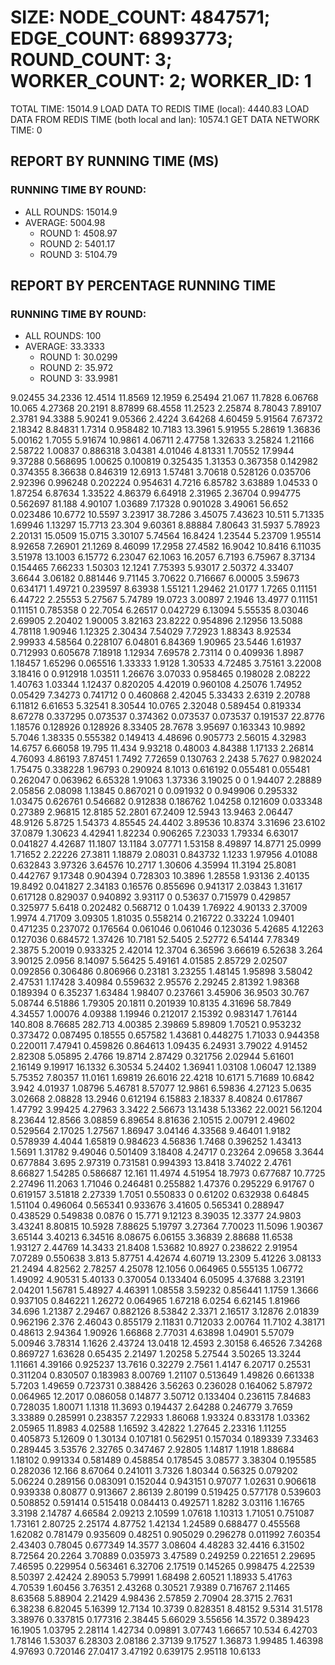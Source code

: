 
# SIZE: NODE_COUNT: 4847571; EDGE_COUNT: 68993773; ROUND_COUNT: 3; WORKER_COUNT: 2; WORKER_ID: 1
 TOTAL TIME: 15014.9
 LOAD DATA TO REDIS TIME (local): 4440.83
 LOAD DATA FROM REDIS TIME (both local and lan): 10574.1
 GET DATA NETWORK TIME: 0

## REPORT BY RUNNING TIME (MS)

 ### RUNNING TIME BY ROUND:

  + ALL ROUNDS: 15014.9
  + AVERAGE: 5004.98
     + ROUND 1: 4508.97
     + ROUND 2: 5401.17
     + ROUND 3: 5104.79

## REPORT BY PERCENTAGE RUNNING TIME

 ### RUNNING TIME BY ROUND:

  + ALL ROUNDS: 100
  + AVERAGE: 33.3333
     + ROUND 1: 30.0299
     + ROUND 2: 35.972
     + ROUND 3: 33.9981

9.02455 34.2336 12.4514 11.8569 12.1959 6.25494 21.067 11.7828 6.06768 10.065 4.27368 20.2191 8.87899 68.4558 11.2523 2.25874 8.78043 7.89107 2.3781 94.3388 5.90241 9.05366 2.4224 3.64268 4.60459 5.91564 7.67372 2.18342 8.84831 1.7314 0.958482 10.7183 13.3961 5.91955 5.28619 1.36836 5.00162 1.7055 5.91674 10.9861 4.06711 2.47758 1.32633 3.25824 1.21166 2.58722 1.00837 0.886318 3.04381 4.01046 4.81331 1.70552 17.9944 9.37288 0.568695 1.00625 0.100819 0.325435 1.31353 0.367358 0.142982 0.374355 8.36638 0.846319 12.6913 1.57481 3.70618 0.528126 0.035706 2.92396 0.996248 0.202224 0.954631 4.7216 6.85782 3.63889 1.04533 0 1.87254 6.87634 1.33522 4.86379 6.64918 2.31965 2.36704 0.994775 0.562697 81.188 4.90107 1.03689 7.17328 0.901028 3.49061 56.652 0.023486 10.6772 10.5597 3.23917 38.7286 3.45075 7.43623 10.511 5.71335 1.69946 1.13297 15.7713 23.304 9.60361 8.88884 7.80643 31.5937 5.78923 2.20131 15.0509 15.0715 3.30107 5.74564 16.8424 1.23544 5.23709 1.95514 8.92658 7.26901 21.1269 8.46099 17.2958 27.4582 16.9042 10.8416 6.11035 3.51978 13.1003 6.15772 6.23047 62.1063 16.2057 6.7193 6.75967 8.37134 0.154465 7.66233 1.50303 12.1241 7.75393 5.93017 2.50372 4.33407 3.6644 3.06182 0.881446 9.71145 3.70622 0.716667 6.00005 3.59673 0.634171 1.49721 0.239597 8.63938 1.55121 1.29462 21.0177 1.7265 0.11151 6.44722 2.25553 5.27567 5.74789 19.0723 3.00897 2.1946 13.4977 0.11151 0.11151 0.785358 0 22.7054 6.26517 0.042729 6.13094 5.55535 8.03046 2.69905 2.20402 1.90005 3.82163 23.8222 0.954896 2.12956 13.5088 4.78118 1.90946 1.12325 2.30434 7.54029 7.72923 1.88343 8.92534 2.99933 4.58564 0.228107 6.04801 6.84369 1.90965 23.5446 1.61937 0.712993 0.605678 7.18918 1.12934 7.69578 2.73114 0 0.409936 1.8987 1.18457 1.65296 0.065516 1.33333 1.9128 1.30533 4.72485 3.75161 3.22008 3.18416 0 0.912918 1.03511 1.26676 3.07033 0.958465 0.198028 2.08222 1.40763 1.03344 1.12437 0.820205 4.42019 0.960108 4.25076 1.74952 0.05429 7.34273 0.741712 0 0.460868 2.42045 5.33433 2.6319 2.20788 6.11812 6.61653 5.32541 8.30544 10.0765 2.32048 0.589454 0.819334 8.67278 0.337295 0.073537 0.374362 0.073537 0.073537 0.191537 22.8776 1.18576 0.128926 0.128926 8.33405 28.7678 3.95697 0.163343 10.9892 5.7046 1.38335 0.555382 0.149413 4.48696 0.905773 2.56015 4.32983 14.6757 6.66058 19.795 11.434 9.93218 0.48003 4.84388 1.17133 2.26814 4.76093 4.86193 7.87451 1.7492 7.72659 0.130763 2.2438 5.7627 0.982024 1.75475 0.338228 1.96793 0.290924 8.1013 0.616192 0.055481 0.055481 0.262047 0.063962 6.65328 1.91063 1.37336 3.19025 0 0 1.94407 2.28889 2.05856 2.08098 1.13845 0.867021 0 0.091932 0 0.949906 0.295332 1.03475 0.626761 0.546682 0.912838 0.186762 1.04258 0.121609 0.033348 0.27389 2.96815 12.8185 52.2801 67.2409 12.5943 13.9463 2.06447 48.9126 5.8725 1.54373 4.85545 24.4402 3.89536 10.8374 3.31696 23.6102 37.0879 1.30623 4.42941 1.82234 0.906265 7.23033 1.79334 6.63017 0.041827 4.42687 11.1807 13.1184 3.07771 1.53158 8.49897 14.8771 25.0999 1.71652 2.22226 27.3811 1.18879 2.08031 0.843732 1.1233 1.97956 4.01088 0.632843 3.97326 3.64576 10.2717 1.30606 4.35994 11.3194 25.8081 0.442767 9.17348 0.904394 0.728303 10.3896 1.28558 1.93136 2.40135 19.8492 0.041827 2.34183 0.16576 0.855696 0.941317 2.03843 1.31617 0.617128 0.829037 0.940892 3.93117 0 0.53637 0.715979 0.429857 0.325977 5.6418 0.202482 0.568712 0 1.0439 1.76922 4.90133 2.37009 1.9974 4.71709 3.09305 1.81035 0.558214 0.216722 0.33224 1.09401 0.471235 0.237072 0.176564 0.061046 0.061046 0.123036 5.42685 4.12263 0.127036 0.684572 1.37426 10.7181 52.5405 2.52772 6.54144 7.78349 2.3875 5.20019 0.933325 2.42014 12.3704 6.36596 3.66619 6.52638 3.264 3.90125 2.0956 8.14097 5.56425 5.49161 4.01585 2.85729 2.02507 0.092856 0.306486 0.806966 0.23181 3.23255 1.48145 1.95898 3.58042 2.47531 1.17428 3.40984 0.559632 2.95576 2.29245 2.81392 1.98368 0.189394 0 6.35237 1.63484 1.98407 0.237661 3.45906 36.9503 30.767 5.08744 6.51886 1.79305 20.1811 0.201939 10.8135 4.31696 58.7849 4.34557 1.00076 4.09388 1.19946 0.212017 2.15392 0.983147 1.76144 140.808 8.76685 282.713 4.00385 2.39869 5.89809 1.70521 0.953232 0.373472 0.087495 0.18555 0.657582 1.43681 0.448275 1.71033 0.944358 0.220011 7.47941 0.459826 0.864613 1.09435 6.24931 3.79022 4.91452 2.82308 5.05895 2.4766 19.8714 2.87429 0.321756 2.02944 5.61601 2.16149 9.19917 16.1332 6.30534 5.24402 1.36941 1.03108 1.06047 12.1389 5.75352 7.80357 11.0161 1.69819 26.6016 22.4218 10.6171 5.71689 10.6842 3.942 4.01937 1.08796 5.46781 8.57077 12.9861 6.59836 4.27123 5.0635 3.02668 2.08828 13.2946 0.612194 6.15883 2.18337 8.40824 0.617867 1.47792 3.99425 4.27963 3.3422 2.56673 13.1438 5.13362 22.0021 56.1204 8.23644 12.8566 3.08859 6.89654 8.81636 2.10515 2.00791 2.49602 0.529564 2.17025 1.27567 1.86947 3.04146 4.33568 9.46401 1.9182 0.578939 4.4044 1.65819 0.984623 4.56836 1.7468 0.396252 1.43413 1.5691 1.31782 9.49046 0.501409 3.18408 4.24717 0.23264 2.09658 3.3644 0.677884 3.695 2.97319 0.731581 0.994393 13.8418 3.74022 2.4761 8.66827 1.54285 0.586687 12.161 11.4974 4.51954 18.7973 0.677687 10.7725 2.27496 11.2063 1.71046 0.246481 0.255882 1.47376 0.295229 6.91767 0 0.619157 3.51818 2.27339 1.7051 0.550833 0 0.61202 0.632938 0.64845 1.51104 0.496064 0.565341 0.933676 3.41605 0.565341 0.288947 0.438529 0.549838 0.0876 0 15.771 9.12123 8.39035 12.3377 24.9803 3.43241 8.80815 10.5928 7.88625 5.19797 3.27364 7.70023 11.5096 1.90367 3.65144 3.40213 6.34516 8.08675 6.06155 3.36839 2.88688 11.6538 1.93127 2.44769 14.3433 21.8408 1.53682 10.8927 0.238622 2.91954 7.07289 0.550638 3.813 5.87751 4.42674 4.60719 13.2309 5.41226 3.08133 21.2494 4.82562 2.78257 4.25078 12.1056 0.064965 0.555135 1.06772 1.49092 4.90531 5.40133 0.370054 0.133404 6.05095 4.37688 3.23191 2.04201 1.56781 5.48927 4.46391 1.08558 3.59232 0.856441 1.1759 1.3666 0.937105 0.846221 1.26272 0.064965 1.67218 6.0254 6.62145 1.81966 34.696 1.21387 2.29467 0.882126 8.53842 2.3371 2.16517 3.12876 2.01839 0.962196 2.376 2.46043 0.855179 2.11831 0.712033 2.00764 11.7102 4.38171 0.48613 2.94364 1.90926 1.66868 2.77031 4.63898 1.04901 5.57079 5.00946 3.78314 1.1626 2.43724 13.0418 12.4593 2.30158 6.46526 7.34268 0.869727 1.63628 0.65435 2.21497 1.20258 5.27544 3.50265 13.3244 1.11661 4.39166 0.925237 13.7616 0.32279 2.7561 1.4147 6.20717 0.25531 0.311204 0.830507 0.183983 8.00769 1.21107 0.513649 1.49826 0.661338 5.7203 1.49659 0.723731 0.388426 3.56263 0.236028 0.164062 5.87972 0.064965 12.2017 0.086058 0.14877 3.50712 0.133404 0.236115 7.84683 0.728035 1.80071 1.1318 11.3693 0.194437 2.64288 0.246779 3.7659 3.33889 0.285991 0.238357 7.22933 1.86068 1.93324 0.833178 1.03362 2.05965 11.8983 4.02588 1.16592 3.42822 1.27645 2.23316 1.11255 0.405873 5.12609 0 1.30134 0.107181 0.562951 0.157034 0.189339 7.33463 0.289445 3.53576 2.32765 0.347467 2.92805 1.14817 1.1918 1.88684 1.18102 0.991334 0.581489 0.458854 0.178545 3.08577 3.38304 0.195585 0.282036 12.166 8.67064 0.241011 3.7326 1.80344 0.56325 0.079202 5.06224 0.289156 0.083091 0.152044 0.943151 0.97077 1.02631 0.906618 0.939338 0.80877 0.913667 2.86139 2.80199 0.519425 0.577178 0.539603 0.508852 0.591414 0.515418 0.084413 0.492571 1.8282 3.03116 1.16765 3.3198 2.14787 4.66584 2.09213 2.10599 1.07618 1.10313 1.71051 0.751087 1.73161 2.80725 2.25174 4.87752 1.42134 1.24589 0.688477 0.455568 1.62082 0.781479 0.935609 0.48251 0.905029 0.296278 0.011992 7.60354 2.43403 0.78045 0.677349 14.3577 3.08604 4.48283 32.4416 6.31502 8.72564 20.2264 3.70889 0.035973 3.47589 0.249259 0.221651 2.29695 7.46595 0.229954 0.563461 6.32706 2.17519 0.145265 0.998475 4.22539 8.50397 2.42424 2.89053 5.79991 1.68498 2.60521 1.18933 5.41763 4.70539 1.60456 3.76351 2.43268 0.30521 7.9389 0.716767 2.11465 8.63568 5.88904 2.21429 4.98436 2.57859 2.70904 28.3715 2.7631 6.38238 6.82045 5.16399 12.7134 10.3739 0.828351 8.48152 9.5314 31.5178 3.38976 0.337815 0.177316 2.38445 5.66029 3.55656 14.3572 0.389423 16.1905 1.03795 2.28114 1.42734 0.09891 3.07743 1.66657 10.534 6.42703 1.78146 1.53037 6.28303 2.08186 2.37139 9.17527 1.36873 1.99485 1.46398 4.97693 0.720146 27.0417 3.47192 0.639175 2.95118 10.6133 